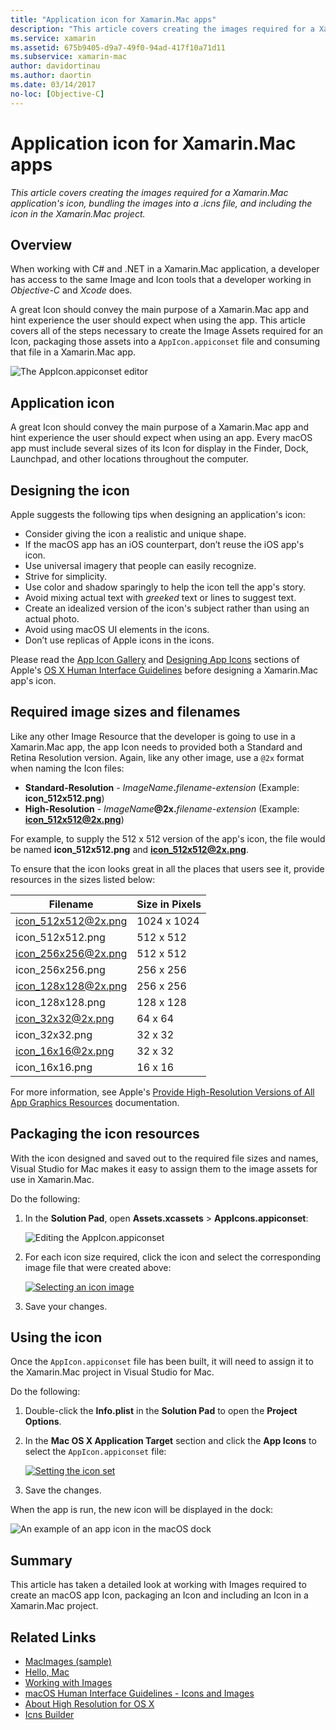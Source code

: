 ```yaml
---
title: "Application icon for Xamarin.Mac apps"
description: "This article covers creating the images required for a Xamarin.Mac application's icon, bundling the images into a .icns file, and including the icon in the Xamarin.Mac project."
ms.service: xamarin
ms.assetid: 675b9405-d9a7-49f0-94ad-417f10a71d11
ms.subservice: xamarin-mac
author: davidortinau
ms.author: daortin
ms.date: 03/14/2017
no-loc: [Objective-C]
---
```


# Application icon for Xamarin.Mac apps

_This article covers creating the images required for a Xamarin.Mac application's icon, bundling the images into a .icns file, and including the icon in the Xamarin.Mac project._

## Overview

When working with C# and .NET in a Xamarin.Mac application, a developer has access to the same Image and Icon tools that a developer working in *Objective-C* and *Xcode* does.

A great Icon should convey the main purpose of a Xamarin.Mac app and hint experience the user should expect when using the app. This article covers all of the steps necessary to create the Image Assets required for an Icon, packaging those assets into a `AppIcon.appiconset` file and consuming that file in a Xamarin.Mac app.

![The AppIcon.appiconset editor](app-icon-images/intro01.png "The AppIcon.appiconset editor")

## Application icon

A great Icon should convey the main purpose of a Xamarin.Mac app and hint experience the user should expect when using an app. Every macOS app must include several sizes of its Icon for display in the Finder, Dock, Launchpad, and other locations throughout the computer.

## Designing the icon

Apple suggests the following tips when designing an application's icon:

- Consider giving the icon a realistic and unique shape.
- If the macOS app has an iOS counterpart, don’t reuse the iOS app's icon.
- Use universal imagery that people can easily recognize.
- Strive for simplicity.
- Use color and shadow sparingly to help the icon tell the app's story.
- Avoid mixing actual text with _greeked_ text or lines to suggest text.
- Create an idealized version of the icon's subject rather than using an actual photo.
- Avoid using macOS UI elements in the icons.
- Don’t use replicas of Apple icons in the icons.

Please read the [App Icon Gallery](https://developer.apple.com/library/mac/documentation/UserExperience/Conceptual/OSXHIGuidelines/Gallery.html#//apple_ref/doc/uid/20000957-CH88-SW1) and [Designing App Icons](https://developer.apple.com/library/mac/documentation/UserExperience/Conceptual/OSXHIGuidelines/Designing.html#//apple_ref/doc/uid/20000957-CH87-SW1) sections of Apple's [OS X Human Interface Guidelines](https://developer.apple.com/library/mac/documentation/UserExperience/Conceptual/OSXHIGuidelines/) before designing a Xamarin.Mac app's icon.

## Required image sizes and filenames

Like any other Image Resource that the developer is going to use in a Xamarin.Mac app, the app Icon needs to provided both a Standard and Retina Resolution version. Again, like any other image, use a `@2x` format when naming the Icon files:

- **Standard-Resolution**  - _ImageName_**.**_filename-extension_ (Example: **icon_512x512.png**)
- **High-Resolution**  - _ImageName_**@2x.**_filename-extension_ (Example: **icon_512x512@2x.png**)

For example, to supply the 512 x 512 version of the app's icon, the file would be named **icon_512x512.png** and **icon_512x512@2x.png**.

To ensure that the icon looks great in all the places that users see it, provide resources in the sizes listed below:

|Filename|Size in Pixels|
|---|---|
|icon_512x512@2x.png|1024 x 1024|
|icon_512x512.png|512 x 512|
|icon_256x256@2x.png|512 x 512|
|icon_256x256.png|256 x 256|
|icon_128x128@2x.png|256 x 256|
|icon_128x128.png|128 x 128|
|icon_32x32@2x.png|64 x 64|
|icon_32x32.png|32 x 32|
|icon_16x16@2x.png|32 x 32|
|icon_16x16.png|16 x 16|

For more information, see Apple's [Provide High-Resolution Versions of All App Graphics Resources](https://developer.apple.com/library/mac/documentation/GraphicsAnimation/Conceptual/HighResolutionOSX/Optimizing/Optimizing.html#//apple_ref/doc/uid/TP40012302-CH7-SW3) documentation.

## Packaging the icon resources

With the icon designed and saved out to the required file sizes and names, Visual Studio for Mac makes it easy to assign them to the image assets for use in Xamarin.Mac.

Do the following:

1. In the **Solution Pad**, open **Assets.xcassets** > **AppIcons.appiconset**: 

    ![Editing the AppIcon.appiconset](app-icon-images/intro01.png "Editing the AppIcon.appiconset")
2. For each icon size required, click the icon and select the corresponding image file that were created above: 

    [![Selecting an icon image](app-icon-images/intro02.png "Selecting an icon image")](app-icon-images/intro02-large.png#lightbox)
3. Save your changes.

## Using the icon

Once the `AppIcon.appiconset` file has been built, it will need to assign it to the Xamarin.Mac project in Visual Studio for Mac.

Do the following:

1. Double-click the **Info.plist** in the **Solution Pad** to open the **Project Options**.
2. In the **Mac OS X Application Target** section and click the **App Icons** to select the `AppIcon.appiconset` file: 

    [![Setting the icon set](app-icon-images/icon01.png "Setting the icon set")](app-icon-images/icon01-large.png#lightbox)
3. Save the changes.

When the app is run, the new icon will be displayed in the dock:

![An example of an app icon in the macOS dock](app-icon-images/icon04.png "An example of an app icon in the macOS dock")

## Summary

This article has taken a detailed look at working with Images required to create an macOS app Icon, packaging an Icon and including an Icon in a Xamarin.Mac project.

## Related Links

- [MacImages (sample)](/samples/xamarin/mac-samples/macimages)
- [Hello, Mac](~/mac/get-started/hello-mac.md)
- [Working with Images](~/mac/app-fundamentals/image.md)
- [macOS Human Interface Guidelines - Icons and Images](https://developer.apple.com/macos/human-interface-guidelines/icons-and-images/image-size-and-resolution/)
- [About High Resolution for OS X](https://developer.apple.com/library/content/documentation/GraphicsAnimation/Conceptual/HighResolutionOSX/Introduction/Introduction.html)
- [Icns Builder](https://itunes.apple.com/us/app/icns-builder/id554660130?mt=12)